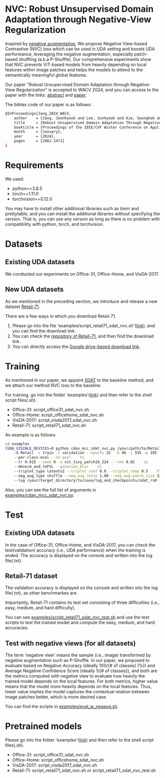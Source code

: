 # NVC: Robust Unsupervised Domain Adaptation through Negative-View Regularization
Inspired by [negative augmentation](https://arxiv.org/abs/2110.07858), We propose Negative View-based Contrastive (NVC) loss which can be used in UDA setting and boosts UDA performance, leveraging the negative augmentation, especially patch-based shuffling (a.k.a P-Shuffle).
Our comprehensive experiments show that NVC prevents ViT-based models from heavily depending on local features within image patches and helps the models to attend to the semantically meaningful global features.

Our paper "Robust Unsupervised Domain Adaptation through Negative-View Regularization" is accepted to WACV 2024, and you can access to the paper with the links: [abstract](https://openaccess.thecvf.com/content/WACV2024/html/Jang_Robust_Unsupervised_Domain_Adaptation_Through_Negative-View_Regularization_WACV_2024_paper.html) and [paper](https://openaccess.thecvf.com/content/WACV2024/papers/Jang_Robust_Unsupervised_Domain_Adaptation_Through_Negative-View_Regularization_WACV_2024_paper.pdf).

The bibtex code of our paper is as follows:
```bash
@InProceedings{Jang_2024_WACV,
    author    = {Jang, Joonhyeok and Lee, Sunhyeok and Kim, Seonghak and Kim, Jung-un and Kim, Seonghyun and Kim, Daeshik},
    title     = {Robust Unsupervised Domain Adaptation Through Negative-View Regularization},
    booktitle = {Proceedings of the IEEE/CVF Winter Conference on Applications of Computer Vision (WACV)},
    month     = {January},
    year      = {2024},
    pages     = {2462-2471}
}
```

# Requirements
We used:
- python==3.8.5
- torch==1.11.0
- torchvision==0.12.0

You may have to install other additional libraries such as timm and prettytable, and you can install the additional libraries without specifying the version. That is, you can use any version as long as there is no problem with compatibility with python, torch, and torchvision.


# Datasets
## Existing UDA datasets
We conducted our experiments on Office-31, Office-Home, and VisDA-2017.

## New UDA datasets
As we mentioned in the preceding section, we introduce and release a new dataset [Retail-71](https://github.com/JoonHyeokJ/Retail-71).

There are a few ways in which you download Retail-71.
1. Please go into the file 'examples/script_retail71_sdat_nvc.sh'([link](https://github.com/JoonHyeokJ/NVC/blob/master/examples/script_retail71_sdat_nvc.sh)), and you can find the download link.
2. You can check the [repository of Retail-71](https://github.com/JoonHyeokJ/Retail-71), and then find the download link.
3. You can directly access the [Google drive-based download link](https://drive.google.com/file/d/1ySCLGlJ9KEo2dOTIpFs_kpFfI_pf1E8v/view?usp=sharing).


# Training
As mentioned in our paper, we appoint [SDAT](https://github.com/val-iisc/SDAT) to the baseline method, and we attach our method NVC loss to the baseline.

For training, go into the folder 'examples'([link](https://github.com/JoonHyeokJ/NVC/tree/master/examples)) and then refer to the shell script files(.sh).
- Office-31: script_office31_sdat_nvc.sh
- Office-Home: script_officehome_sdat_nvc.sh
- VisDA-2017: script_visda2017_sdat_nvc.sh
- Retail-71: script_retail71_sdat_nvc.sh

An example is as follows:
```bash
cd examples
CUDA_VISIBLE_DEVICES=0 python cdan_mcc_sdat_nvc.py /your/path/to/Retail-71/retail71/0    \\
    -d Retail -s train -t validation --epochs 25  -b 96 -i 555 -p 185    \\
    --per-class-eval --no-pool    \\
    --lr 0.015 --seed 0 -a vit_tiny_patch16_224  --rho 0.02    \\
    --denorm_and_toPIL --gaussian_blur    \\
    --triplet_type latentv2 --triplet_coef 0.0 --triplet_temp 0.5    \\
    --neg_aug_type shuffle --neg_aug_ratio 1.00 --neg_aug_patch_size 32    \\
    --log /your/target_directory/to/save/log_and_checkpoints/sdat_rs0 ;
```

Also, you can see the full list of arguments in [examples/cdan_mcc_sdat_nvc.py](https://github.com/JoonHyeokJ/NVC/blob/master/examples/cdan_mcc_sdat_nvc.py).

# Test
## Existing UDA datasets
In the case of Office-31, Office-Home, and VisDA-2017, you can check the test(validation) accuracy (i.e., UDA performance) when the training is ended. The accuracy is displayed on the console and written into the log file(.txt).

## Retail-71 dataset
The validation accuracy is displayed on the console and written into the log file(.txt), as other benchmarkes are.

Importantly, Retail-71 contains its test set consisting of three difficulties (i.e., easy, medium, and hard difficulty).

You can see [examples/script_retail71_sdat_nvc_test.sh](https://github.com/JoonHyeokJ/NVC/blob/master/examples/script_retail71_sdat_nvc_test.sh) and use the test scripts to test the trained model and compute the easy, medium, and hard accuracies.

## Test with negative views (for all datasets)
The term 'negative view' means the sample (i.e., image) transformed by negative augmentation such as P-Shuffle.
In our paper, we proposed to evaluate based on Negative Accuracy (ideally 100/{# of classes} (%)) and Average Negative Confidence Score (ideally 1/{# of classes}), and both are the metrics computed with negative view to evaluate how heavily the trained model depends on the local features.
For both metrics, higher value means that the model more heavily depends on the local features. Thus, lower value implies the model captures the contextual relation between image patches better, which is more desired case.

You can find the scripts in [examples/eval_w_negaug.sh](https://github.com/JoonHyeokJ/NVC/blob/master/examples/eval_w_negaug.sh).


# Pretrained models
Please go into the folder 'examples'([link](https://github.com/JoonHyeokJ/NVC/tree/master/examples)) and then refer to the shell script files(.sh).
- Office-31: script_office31_sdat_nvc.sh
- Office-Home: script_officehome_sdat_nvc.sh
- VisDA-2017: script_visda2017_sdat_nvc.sh
- Retail-71: script_retail71_sdat_nvc.sh or script_retail71_sdat_nvc_test.sh
